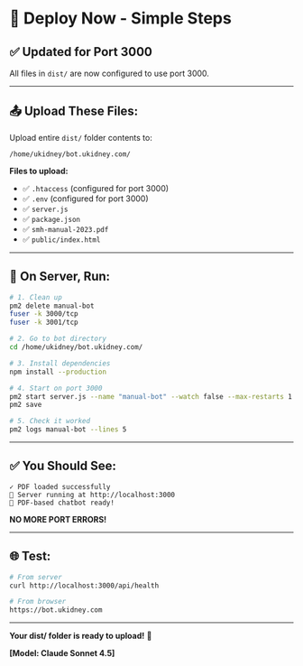 # 🚀 Deploy Now - Simple Steps

## ✅ **Updated for Port 3000**

All files in `dist/` are now configured to use port 3000.

---

## 📤 **Upload These Files:**

Upload entire `dist/` folder contents to:
```
/home/ukidney/bot.ukidney.com/
```

**Files to upload:**
- ✅ `.htaccess` (configured for port 3000)
- ✅ `.env` (configured for port 3000)
- ✅ `server.js`
- ✅ `package.json`
- ✅ `smh-manual-2023.pdf`
- ✅ `public/index.html`

---

## 🔧 **On Server, Run:**

```bash
# 1. Clean up
pm2 delete manual-bot
fuser -k 3000/tcp
fuser -k 3001/tcp

# 2. Go to bot directory
cd /home/ukidney/bot.ukidney.com/

# 3. Install dependencies
npm install --production

# 4. Start on port 3000
pm2 start server.js --name "manual-bot" --watch false --max-restarts 1
pm2 save

# 5. Check it worked
pm2 logs manual-bot --lines 5
```

---

## ✅ **You Should See:**

```
✓ PDF loaded successfully
🚀 Server running at http://localhost:3000
📄 PDF-based chatbot ready!
```

**NO MORE PORT ERRORS!**

---

## 🌐 **Test:**

```bash
# From server
curl http://localhost:3000/api/health

# From browser
https://bot.ukidney.com
```

---

**Your dist/ folder is ready to upload!** 🎉

**[Model: Claude Sonnet 4.5]**
